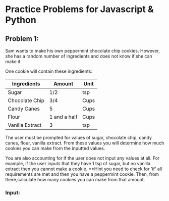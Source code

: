 # Practice Problems for Javascript & Python

## Problem 1:

Sam wants to make his own peppermint chocolate chip cookies. However, she has a random number of ingredients and does not know if she can make it. 

One cookie will contain these ingredients: 

| Ingredients | Amount | Unit |
|-------------| ------ | ---- |
| Sugar | 1/2 | tsp |
| Chocolate Chip | 3/4 | Cups |
| Candy Canes | 5 | Cups |
| Flour | 1 and a half | Cups | 
| Vanilla Extract | 3 | tsp | 

The user must be prompted for values of  sugar, chocolate chip, candy canes, flour, vanilla extract. From these values you will determine how much cookies you can make from the inputted values. 

You are also accounting for if the user does not input any values at all. For example, if the user inputs that they have 1 tsp of sugar, but no vanilla extract then you cannot make a cookie. **Hint you need to check for 'if' all requirements are met and then you have a peppermint cookie. Then, from there,calculate how many cookies you can make from that amount. 



### Input:

```


```









